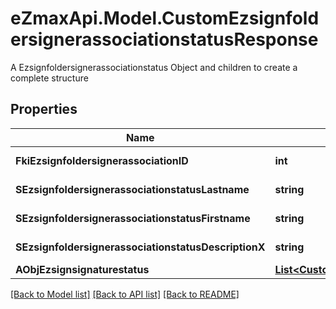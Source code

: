 # eZmaxApi.Model.CustomEzsignfoldersignerassociationstatusResponse
A Ezsignfoldersignerassociationstatus Object and children to create a complete structure

## Properties

Name | Type | Description | Notes
------------ | ------------- | ------------- | -------------
**FkiEzsignfoldersignerassociationID** | **int** | The unique ID of the Ezsignfoldersignerassociation | 
**SEzsignfoldersignerassociationstatusLastname** | **string** | The last name of the Ezsignsigner | [optional] 
**SEzsignfoldersignerassociationstatusFirstname** | **string** | The first name of the Ezsignsigner | [optional] 
**SEzsignfoldersignerassociationstatusDescriptionX** | **string** | The description of the Ezsignsigner | [optional] 
**AObjEzsignsignaturestatus** | [**List&lt;CustomEzsignsignaturestatusResponse&gt;**](CustomEzsignsignaturestatusResponse.md) |  | 

[[Back to Model list]](../README.md#documentation-for-models) [[Back to API list]](../README.md#documentation-for-api-endpoints) [[Back to README]](../README.md)

